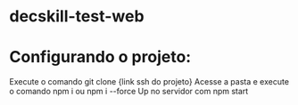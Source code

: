 # decskill-test-web

# Configurando o projeto:
Execute o comando git clone {link ssh do projeto}
Acesse a pasta e execute o comando npm i ou npm i --force
Up no servidor com npm start
